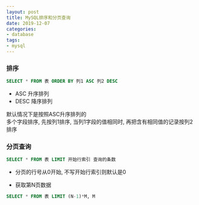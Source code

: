 ```yaml
---
layout: post
title: MySQL排序和分页查询
date: 2019-12-07
categories:
- database
tags:
- mysql
---
```


### 排序
```sql
SELECT * FROM 表 ORDER BY 列1 ASC 列2 DESC
```
* ASC 升序排列
* DESC 降序排列

默认情况下是按照ASC升序排列的<br>
多个字段排序, 先按列1排序, 当列1字段的值相同时, 再把含有相同值的记录按列2排序<br>

### 分页查询
```SQL
SELECT * FROM 表 LIMIT 开始行索引 查询的条数
```
* 分页的行号从0开始, 不写开始行索引则默认是0

* 获取第N页数据
```sql
SELECT * FROM 表 LIMIT (N-1)*M, M
```


